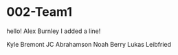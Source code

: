 # 002-Team1
hello!
Alex Burnley
I added a line!

Kyle Bremont
JC Abrahamson
Noah Berry
Lukas Leibfried

